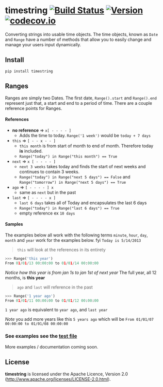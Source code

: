 # timestring [![Build Status](https://secure.travis-ci.org/codecov/timestring.png)](http://travis-ci.org/stevepeak/timestring) [![Version](https://img.shields.io/pypi/v/timestring.svg)](https://github.com/stevepeak/timestring) [![codecov.io](https://codecov.io/github/stevepeak/timestring/coverage.svg?branch=master)](https://codecov.io/gh/codecov/timestring)

Converting strings into usable time objects. The time objects, known as `Date` and `Range` have a number of methods that allow 
you to easily change and manage your users input dynamically.

## Install
`pip install timestring`


## Ranges

Ranges are simply two Dates. The first date, `Range().start` and  `Range().end` represent just that, a start and end to a period of time.
There are a couple reference points for Ranges.

#### References
* **no reference** => `x[ - - - - ]`
    - Adds the time to today. `Range('1 week')` would be `today + 7 days`
* `this` => `[ - - x - - ]`
    - `this month` is from start of month to end of month. Therefore today **is** included.
    - ```Range("today") in Range("this month") == True```
* `next` => `x [ - - - - ]`
    - `next 3 weeks` takes today and finds the start of next weeks and continues to contain 3 weeks.
    - `Range("today") in Range("next 5 days") == False` and `Range("tomorrow") in Range("next 5 days") == True`
* `ago` => `[ - - - - ] x`
    - same as `next` but in the past
* `last` => `[ - - - - x ]`
    - `last 6 days` takes all of Today and encapsulates the last 6 days
    - ```Range("today") in Range("last 6 days") == True```
    - empty reference ex `10 days`

#### Samples
The examples below all work with the following terms `minute`, `hour`, `day`, `month` and `year` work for the examples below. fyi `Today is 5/14/2013`

> `this` will look at the references in its entirety
```python
>>> Range('this year')
From 01/01/13 00:00:00 to 01/01/14 00:00:00
```

*Notice how this year is from jan 1s to jan 1st of next year* The full year, all 12 months, is **this year**


> `ago` and `last` will reference in the past
```python
>>> Range('1 year ago')
From 01/01/11 00:00:00 to 01/01/12 00:00:00
```
`1 year ago` is equivalent to `year ago`, and `last year`

*Note* you add more years like this `5 years ago` which will be `From 01/01/07 00:00:00 to 01/01/08 00:00:00`

### See examples see the [test file](https://github.com/stevepeak/timestring/blob/master/tests/tests.py)

More examples / documentation coming soon.

## License
**timestring** is licensed under the Apache Licence, Version 2.0 (http://www.apache.org/licenses/LICENSE-2.0.html).

